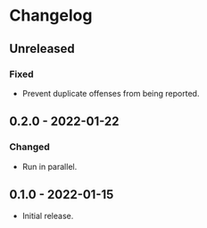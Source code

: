 # Changelog

## Unreleased

### Fixed

- Prevent duplicate offenses from being reported.

## 0.2.0 - 2022-01-22

### Changed

- Run in parallel.

## 0.1.0 - 2022-01-15

- Initial release.
